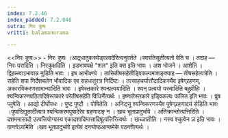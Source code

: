 ```yaml
---
index: 7.2.46
index_padded: 7.2.046
sutra: निरः कुषः
vritti: balamanorama

---
```

<<निरः कुषः>> - निरः कुषः ।आद्र्धातुकस्येड्वलादे॑रित्यनुवर्तते ।स्वरतिसूती॑त्यतो वेति च । तदाह —  निरः परादिति । निरकुक्षदिति । इडभावपक्षे "शल" इति क्स इति भावः । अश भोजने । आशेति । द्विहल्त्वाऽभावान्न नुडिति भावः । इष आभीक्ष्ण्ये । तासितीषसहे॑तीड्विकल्पमाशङ्क्याह —  तीषसहेत्यत्रेति । सहेति शपा निर्देशबलेन भौवादिक एव सहधातुरत्र निर्दिष्टः । तत्साहचर्यात्तौदादिकस्यैव इषेग्र्रहणम्, अकारविकरणसामान्यादिति भावः । इषेस्तकारे श्यन्प्रत्ययादिति । श्यन् प्रत्ययो यस्मादिति बहुव्रीहिः । श्यन्विकरणपठितादिषेस्तकारे परेतीषसहे॑ति विधिर्नेत्यर्थः । इष्णातेस्तकारे इड्विकल्पः फलित इति भावः । प्रूष प्लुषेति । आद्यो दीर्घोपधः । पुष्ट पुष्टौ । पोषितेति । अनिट्सु श्यन्विकरणस्यैव पुषेग्र्रहणादयं सेडिति भावः ।पुषादिद्युतादी॑त्यत्र श्यन्विकरमपुषादेरेव ग्रहणादङ् न । खच भूताप्रादुर्भावे । अतिक्रान्तोत्पत्तिरिति । दशममासादौ उत्पत्तियोग्यस्य एकादशादिमासादिषूत्पत्तिरित्यर्थः । खच्ञातीति । नस्य श्चुत्वेन ञ इति भावः । वान्तोऽयमिति ।खव भूतप्रादुर्भावे॑ इत्येवं दन्त्योष्ठआन्तमेके पठन्तीत्यर्थः ।